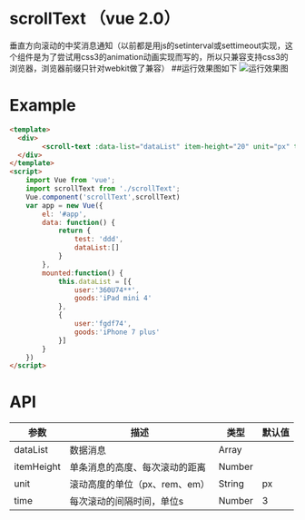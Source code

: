 # scrollText （vue 2.0）
垂直方向滚动的中奖消息通知（以前都是用js的setinterval或settimeout实现，这个组件是为了尝试用css3的animation动画实现而写的，所以只兼容支持css3的浏览器，浏览器前缀只针对webkit做了兼容）
##运行效果图如下
![运行效果图](https://github.com/qliduan/vue-scrollText/blob/master/result.gif)

# Example
```html
<template>
  <div>
  		<scroll-text :data-list="dataList" item-height="20" unit="px" time="3"></scroll-text>
  </div>
</template>
<script>
	import Vue from 'vue';
	import scrollText from './scrollText';
	Vue.component('scrollText',scrollText)
	var app = new Vue({
	    el: '#app',
	    data: function() {
	        return {
	            test: 'ddd',
	            dataList:[]
	        }
	    },
	    mounted:function() {
	        this.dataList = [{
	            user:'360U74**',
	            goods:'iPad mini 4'
	        },
	        {
	            user:'fgdf74',
	            goods:'iPhone 7 plus'
	        }]
	    }
	})
</script>
```

# API
| 参数               | 描述                                                      | 类型                  | 默认值  |
|--------------------|------------------------------------------------------------------|------------------------|----------|
| dataList            | 数据消息                                  				| Array                |   |
| itemHeight          | 单条消息的高度、每次滚动的距离                          | Number |          | 
| unit         		  | 滚动高度的单位（px、rem、em）                           | String |      px    | 
| time             	  | 每次滚动的间隔时间，单位s                                | Number                 |     3    |
